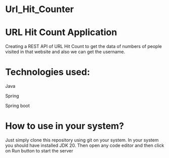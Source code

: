 # Url_Hit_Counter

# URL Hit Count Application

Creating a REST API of URL Hit Count to get the data of numbers of people visited in that website and also we can get the username.

# Technologies used:

Java

Spring

Spring boot

# How to use in your system?

Just simply clone this repository using git on your system.
In your system you should have installed JDK 20.
Then open any code editor and then click on Run button to start the server
